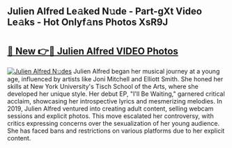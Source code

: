 ## Julien Alfred Le𝚊ked N𝚞de - Part-gXt Video Le𝚊ks - Hot Onlyf𝚊ns Photos XsR9J

# <h2><a href="http://ac21161.deff.icu/?id=Julien+Alfred">🔗 New 👉🔴 Julien Alfred VIDEO Photos</a></h2>

[![Julien Alfred N𝚞des](https://i.imgur.com/rIISA9y.gif)](http://ac21161.deff.icu/?id=Julien+Alfred)
Julien Alfred began her musical journey at a young age, influenced by artists like Joni Mitchell and Elliott Smith. She honed her skills at New York University's Tisch School of the Arts, where she developed her unique style. Her debut EP, "I'll Be Waiting," garnered critical acclaim, showcasing her introspective lyrics and mesmerizing melodies. In 2019, Julien Alfred ventured into creating adult content, selling webcam sessions and explicit photos. This move escalated her controversy, with critics expressing concerns over the sexualization of her young audience. She has faced bans and restrictions on various platforms due to her explicit content.
